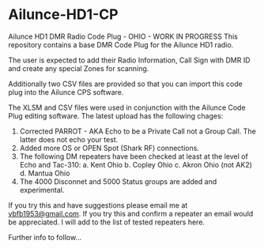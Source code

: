 # Ailunce-HD1-CP
Ailunce HD1 DMR Radio Code Plug - OHIO - WORK IN PROGRESS
This repository contains a base DMR Code Plug for the Ailunce HD1 radio. 

The user is expected to add their Radio Information, Call Sign with DMR ID and create any special Zones for scanning.

Additionally two CSV files are provided so that you can import this code plug into the Ailunce CPS software.

The XLSM and CSV files were used in conjunction with the Ailunce Code Plug editing software. 
The latest upload has the following chages:
  1. Corrected PARROT - AKA Echo to be a Private Call not a Group Call. The latter does not echo your test.
  2. Added more OS or OPEN Spot (Shark RF) connections. 
  3. The following DM repeaters have been checked at least at the level of Echo and Tac-310:
    a. Kent Ohio
    b. Copley Ohio
    c. Akron Ohio (not AK2)
    d. Mantua Ohio
  4. The 4000 Disconnet and 5000 Status groups are added and experimental.
  
If you try this and have suggestions please email me at vbfb1953@gmail.com. If you try this and confirm a repeater an email would be appreciated. I will add to the list of tested repeaters here.

Further info to follow...

